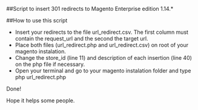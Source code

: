 ##Script to insert 301 redirects to Magento Enterprise edition 1.14.*

##How to use this script

- Insert your redirects to the file url_redirect.csv. The first column must contain the request_url and the second the target url.
- Place both files (url_redirect.php and url_redirect.csv) on root of your magento instalation.
- Change the store_id (line 11) and description of each insertion (line 40) on the php file if necessary.
- Open your terminal and go to your magento instalation folder and type php url_redirect.php

Done!

Hope it helps some people. 
